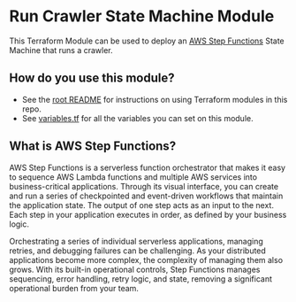 # Run Crawler State Machine Module

This Terraform Module can be used to deploy an [AWS Step Functions](https://aws.amazon.com/step-functions/) State Machine that runs a crawler.


## How do you use this module?

* See the [root README](/README.md) for instructions on using Terraform modules in this repo.
* See [variables.tf](variables.tf) for all the variables you can set on this module.

## What is AWS Step Functions?

AWS Step Functions is a serverless function orchestrator that makes it easy to sequence AWS Lambda functions and multiple AWS services into business-critical applications. Through its visual interface, you can create and run a series of checkpointed and event-driven workflows that maintain the application state. The output of one step acts as an input to the next. Each step in your application executes in order, as defined by your business logic.

Orchestrating a series of individual serverless applications, managing retries, and debugging failures can be challenging. As your distributed applications become more complex, the complexity of managing them also grows. With its built-in operational controls, Step Functions manages sequencing, error handling, retry logic, and state, removing a significant operational burden from your team.
